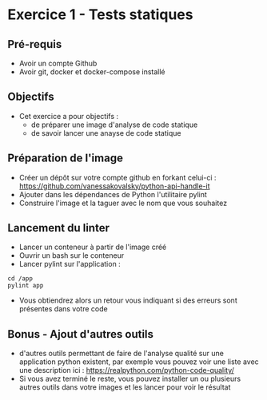 # Exercice 1 - Tests statiques

## Pré-requis
* Avoir un compte Github
* Avoir git, docker et docker-compose installé

## Objectifs

* Cet exercice a pour objectifs :
    * de préparer une image d'analyse de code statique
    * de savoir lancer une anayse de code statique


## Préparation de l'image

* Créer un dépôt sur votre compte github en forkant celui-ci : https://github.com/vanessakovalsky/python-api-handle-it 
* Ajouter dans les dépendances de Python l'utilitaire pylint
* Construire l'image et la taguer avec le nom que vous souhaitez

## Lancement du linter

* Lancer un conteneur à partir de l'image créé
* Ouvrir un bash sur le conteneur 
* Lancer pylint sur l'application : 
```
cd /app
pylint app
```
* Vous obtiendrez alors un retour vous indiquant si des erreurs sont présentes dans votre code

## Bonus - Ajout d'autres outils

* d'autres outils permettant de faire de l'analyse qualité sur une application python existent, par exemple vous pouvez voir une liste avec une description ici : https://realpython.com/python-code-quality/ 
* Si vous avez terminé le reste, vous pouvez installer un ou plusieurs autres outils dans votre images et les lancer pour voir le résultat
